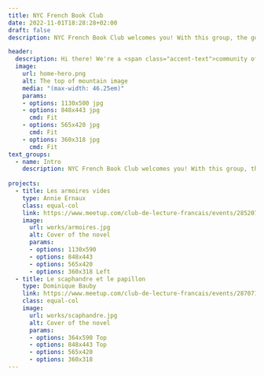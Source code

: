 ```yaml
---
title: NYC French Book Club
date: 2022-11-01T18:28:28+02:00
draft: false
description: NYC French Book Club welcomes you! With this group, the goal is to meet others who share an affinity for French literature. We will be reading everything from the classics to more contemporary novels that haven't been translated yet. As there are not many French bookstores in the city, we'll be choosing books that we can buy or borrow easily.

header:
  description: Hi there! We're a <span class="accent-text">community of readers</span> in New York City focusing on contemporary French literature.
  image:
    url: home-hero.png
    alt: The top of mountain image
    media: "(max-width: 46.25em)"
    params:
    - options: 1130x500 jpg
    - options: 848x443 jpg
      cmd: Fit
    - options: 565x420 jpg
      cmd: Fit
    - options: 360x318 jpg
      cmd: Fit
text_groups:
  - name: Intro
    description: NYC French Book Club welcomes you! With this group, the goal is to meet others who share an affinity for French literature. We will be reading everything from the classics to more contemporary novels that haven't been translated yet. As there are not many French bookstores in the city, we'll be choosing books that we can buy or borrow easily.
   
projects:
  - title: Les armoires vides
    type: Annie Ernaux
    class: equal-col
    link: https://www.meetup.com/club-de-lecture-francais/events/285207550/
    image:
      url: works/armoires.jpg
      alt: Cover of the novel
      params:
      - options: 1130x590
      - options: 848x443
      - options: 565x420
      - options: 360x318 Left
  - title: Le scaphandre et le papillon
    type: Dominique Bauby
    link: https://www.meetup.com/club-de-lecture-francais/events/287071118/
    class: equal-col
    image:
      url: works/scaphandre.jpg
      alt: Cover of the novel
      params:
      - options: 364x590 Top
      - options: 848x443 Top
      - options: 565x420
      - options: 360x318
---
```

